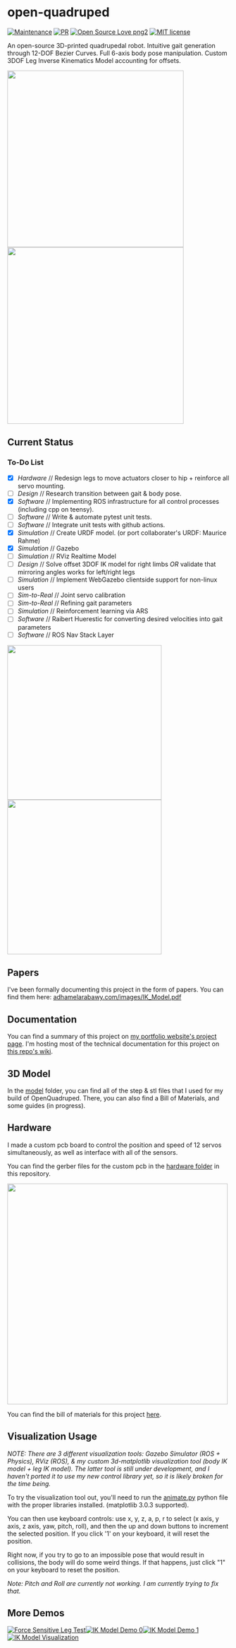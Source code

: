 # open-quadruped
[![Maintenance](https://img.shields.io/badge/Maintained%3F-yes-green.svg)](https://github.com/adham-elarabawy/OpenQuadruped/graphs/commit-activity)
[![PR](https://camo.githubusercontent.com/f96261621753dacf526590825b84f87ccb1db0e6/68747470733a2f2f696d672e736869656c64732e696f2f62616467652f5052732d77656c636f6d652d627269676874677265656e2e7376673f7374796c653d666c6174)](https://github.com/adham-elarabawy/OpenQuadruped/pulls)
[![Open Source Love png2](https://badges.frapsoft.com/os/v2/open-source.png?v=103)](https://github.com/adham-elarabawy)
[![MIT license](https://img.shields.io/badge/License-MIT-blue.svg)](https://github.com/adham-elarabawy/OpenQuadruped)

An open-source 3D-printed quadrupedal robot. Intuitive gait generation through 12-DOF Bezier Curves. Full 6-axis body pose manipulation. Custom 3DOF Leg Inverse Kinematics Model accounting for offsets.

<img src="media/SideView.png" width="400"> <img src="media/OpenQuadruped.png" width="400">

## Current Status
### To-Do List

- [x] *Hardware* // Redesign legs to move actuators closer to hip + reinforce all servo mounting.
- [ ] *Design* // Research transition between gait & body pose.
- [x] *Software* // Implementing ROS infrastructure for all control processes (including cpp on teensy).
- [ ] *Software* // Write & automate pytest unit tests.
- [ ] *Software* // Integrate unit tests with github actions.
- [x] *Simulation* // Create URDF model. (or port collaborater's URDF: Maurice Rahme)
- [x] *Simulation* // Gazebo
- [ ] *Simulation* // RViz Realtime Model
- [ ] *Design* // Solve offset 3DOF IK model for right limbs _OR_ validate that mirroring angles works for left/right legs
- [ ] *Simulation* // Implement WebGazebo clientside support for non-linux users
- [ ] *Sim-to-Real* // Joint servo calibration
- [ ] *Sim-to-Real* // Refining gait parameters
- [ ] *Simulation* // Reinforcement learning via ARS
- [ ] *Software* // Raibert Huerestic for converting desired velocities into gait parameters
- [ ] *Software* // ROS Nav Stack Layer

<img src="media/trot_demo.gif" width="350"> <img src="media/bodyik_demo.gif" width="350"> 

## Papers
I've been formally documenting this project in the form of papers. You can find them here: [adhamelarabawy.com/images/IK_Model.pdf](https://www.adhamelarabawy.com/images/IK_Model.pdf)

## Documentation
You can find a summary of this project on [my portfolio website's project page](https://www.adhamelarabawy.com).
I'm hosting most of the technical documentation for this project on [this repo's wiki](https://github.com/adham-elarabawy/OpenQuadruped/wiki).

## 3D Model
In the [model](https://github.com/adham-elarabawy/OpenQuadruped/tree/master/model) folder, you can find all of the step & stl files that I used for my build of OpenQuadruped. There, you can also find a Bill of Materials, and some guides (in progress). 

## Hardware
I made a custom pcb board to control the position and speed of 12 servos simultaneously, as well as interface with all of the sensors.

You can find the gerber files for the custom pcb in the [hardware folder](https://github.com/adham-elarabawy/OpenQuadruped/tree/master/hardware) in this repository.

<img src="hardware/pcb/SinglePCB.png" height="500">

You can find the bill of materials for this project [here](https://docs.google.com/spreadsheets/d/12QX1ca9LHZEThukprlz0DARR9_lmf6FJI8Tg-O4qcdc/edit?usp=sharing).

## Visualization Usage
*NOTE: There are 3 different visualization tools: Gazebo Simulator (ROS + Physics), RViz (ROS), & my custom 3d-matplotlib visualization tool (body IK model + leg IK model). The latter tool is still under development, and I haven't ported it to use my new control library yet, so it is likely broken for the time being.*

To try the visualization tool out, you'll need to run the [animate.py](./vis-tool/animate.py) python file with the proper libraries installed. (matplotlib 3.0.3 supported).

You can then use keyboard controls: use x, y, z, a, p, r to select (x axis, y axis, z axis, yaw, pitch, roll), and then the up and down buttons to increment the selected position. If you click '1' on your keyboard, it will reset the position. 

Right now, if you try to go to an impossible pose that would result in collisions, the body will do some weird things. If that happens, just click "1" on your keyboard to reset the position. 

*Note: Pitch and Roll are currently not working. I am currently trying to fix that.*

## More Demos
[![Force Sensitive Leg Test](https://img.youtube.com/vi/z8j-Z9Bwn58/0.jpg)](https://www.youtube.com/watch?v=z8j-Z9Bwn58)[![IK Model Demo 0](https://img.youtube.com/vi/79kFujIpjgo/0.jpg)](https://www.youtube.com/watch?v=79kFujIpjgo)[![IK Model Demo 1](https://img.youtube.com/vi/cCMvCH0m9TA/0.jpg)](https://www.youtube.com/watch?v=cCMvCH0m9TA)[![IK Model Visualization](https://img.youtube.com/vi/LBjqJVEXwhM/0.jpg)](https://www.youtube.com/watch?v=LBjqJVEXwhM)
